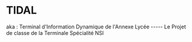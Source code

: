 # TIDAL 
aka : Terminal d'Information Dynamique de l'Annexe Lycée -----
Le Projet de classe de la Terminale Spécialité NSI
